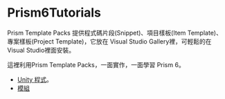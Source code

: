 # Prism6Tutorials
Prism Template Packs 提供程式碼片段(Snippet)、項目樣板(Item Template)、專案樣板(Project Template)，它放在 Visual Studio Gallery裡，可輕鬆的在Visual Studio裡面安裝。

這裡利用Prism Template Packs，一面實作，一面學習 Prism 6。

* [Unity 程式](./Shell-Prism6-Tutorial-1.ipynb)。
* [模組](./FirstModuleExample.ipynb)
